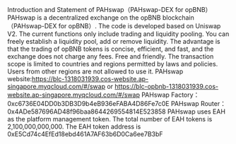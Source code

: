 Introduction and Statement of PAHswap（PAHswap-DEX for opBNB）
PAHswap is a decentralized exchange on the opBNB blockchain（PAHswap-DEX for opBNB）.
The code is developed based on Uniswap V2.
The current functions only include trading and liquidity pooling.
You can freely establish a liquidity pool, add or remove liquidity.
The advantage is that the trading of opBNB tokens is concise, efficient, and fast, and the exchange does not charge any fees. Free and friendly.
The transaction scope is limited to countries and regions permitted by laws and policies. Users from other regions are not allowed to use it.
PAHswap website:https://blc-1318031939.cos-website.ap-singapore.myqcloud.com/#/swap
or https://blc-opbnb-1318031939.cos-website.ap-singapore.myqcloud.com/#/swap
PAHswap Factory：0xc6736E04DD0b3DB3D9b4eB936eFABA4D86Fe7c0E
PAHswap Router：0x4ADe587696AD48f96baa8644269554814E523858
PAHswap uses EAH as the platform management token.
The total number of EAH tokens is 2,100,000,000,000.
The EAH token address is 0xE5Cd74c4EfEd18ebd461A7AF63b6D0Ca6ee7B3bF
